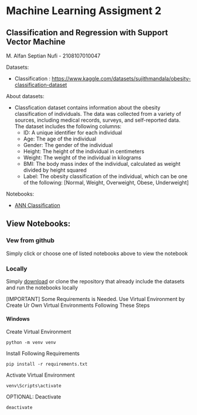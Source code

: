 # Machine Learning Assigment 2
## Classification and Regression with Support Vector Machine

M. Alfan Septian Nufi - 2108107010047

Datasets: 
-   Classification : https://www.kaggle.com/datasets/sujithmandala/obesity-classification-dataset

About datasets:
-   Classfication dataset contains information about the obesity classification of individuals. The data was collected from a variety of sources, including medical records, surveys, and self-reported data. The dataset includes the following columns:
    -  ID: A unique identifier for each individual
    -  Age: The age of the individual
    -  Gender: The gender of the individual
    -  Height: The height of the individual in centimeters
    -  Weight: The weight of the individual in kilograms
    -  BMI: The body mass index of the individual, calculated as weight divided by height squared
    -  Label: The obesity classification of the individual, which can be one of the following: [Normal, Weight, Overweight, Obese, Underweight]

Notebooks: 
- [ANN Classification](ANN_Classification.ipynb) 

## View Notebooks:
### Vew from github
Simply click or choose one of listed notebooks above to view the notebook
### Locally
Simply [download](https://github.com/alfnsnff/Tugas2ML/archive/refs/heads/master.zip) or clone the repository that already include the datasets and run the notebooks locally

[IMPORTANT] Some Requirements is Needed. Use Virtual Environment by Create Ur Own Virtual Environments Following These Steps

#### Windows 
Create Virtual Environment
```
python -m venv venv
```
Install Following Requirements
```
pip install -r requirements.txt
```
Activate Virtual Environment
```
venv\Scripts\activate
```
OPTIONAL: Deactivate
```
deactivate
```